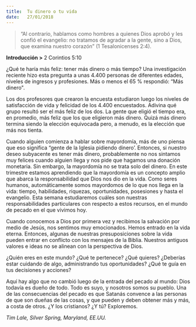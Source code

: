 ```yaml
---
title:  Tu dinero o tu vida
date:   27/01/2018
---
```


><p></p>
>“Al contrario, hablamos como hombres a quienes Dios aprobó y les confió el evangelio: no tratamos de agradar a la gente, sino a Dios, que examina nuestro corazón” (1 Tesalonicenses 2:4).

**Introducción >** 2 Corintios 5:10

¿Qué te haría más feliz: tener más dinero o más tiempo? Una investigación reciente hizo esta pregunta a unas 4.400 personas de diferentes edades, niveles de ingresos y profesiones. Más o menos el 65 % respondió: “Más dinero". 

Los dos profesores que crearon la encuesta estudiaron luego los niveles de satisfacción de vida y felicidad de los 4.400 encuestados. Adivina qué grupo resultó ser el más feliz de los dos. La gente que eligió el tiempo era, en promedio, más feliz que los que eligieron más dinero. Quizá más dinero termina siendo la elección equivocada pero, a menudo, es la elección que más nos tienta. 

Cuando alguien comienza a hablar sobre mayordomía, más de uno piensa que eso significa “gente de la Iglesia pidiendo dinero’. Entonces, si nuestro deseo subyacente es tener más dinero, probablemente no nos sintamos muy felices cuando alguien llega y nos pide que hagamos una donación monetaria. Sin embargo, la mayordomía no se trata solo del dinero. En este trimestre estamos aprendiendo que la mayordomía es un concepto amplio que abarca la responsabilidad que Dios nos dio en la vida. Como seres humanos, automáticamente somos mayordomos de lo que nos llega en la vida: tiempo, habilidades, riquezas, oportunidades, posesiones y hasta el evangelio. Esta semana estudiaremos cuáles son nuestras responsabilidades particulares con respecto a estos recursos, en el mundo de pecado en el que vivimos hoy. 

Cuando conocemos a Dios por primera vez y recibimos la salvación por medio de Jesús, nos sentimos muy emocionados. Hemos entrado en la vida eterna. Entonces, algunas de nuestras presuposiciones sobre la vida pueden entrar en conflicto con los mensajes de la Biblia. Nuestros antiguos valores e ideas no se alinean con la perspectiva de Dios. 

¿Quién eres en este mundo? ¿Qué te pertenece? ¿Qué quieres? ¿Deberías estar cuidando de algo, administrando tus oportunidades? ¿Qué te guía en tus decisiones y acciones? 

Aquí hay algo que no cambió luego de la entrada del pecado al mundo: Dios todavía es dueño de todo. Todo es suyo, y nosotros somos su pueblo. Una de las consecuencias del pecado es que Satanás convence a las personas de que son dueñas de las cosas, y que pueden y deben obtener más y más, a costa de otros. ¿Y los cristianos? ¿Y tú? Exploremos. 

_Tim Lale, Silver Spring, Maryland, EE.UU._